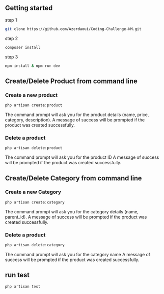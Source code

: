 
## Getting started
step 1
```sh
git clone https://github.com/Azerdaoui/Coding-Challenge-NM.git
```
step 2
```sh
composer install
```
step 3
```sh
npm install & npm run dev
```

## Create/Delete Product from command line

### Create a new product
```sh
php artisan create:product 
```
The command prompt will ask you for the product details (name, price, category, description).
A message of success will be prompted if the product was created successfully.

### Delete a product
```sh
php artisan delete:product 
```
The command prompt will ask you for the product ID
A message of success will be prompted if the product was created successfully.

## Create/Delete Category from command line

### Create a new Category
```sh
php artisan create:category
```

The command prompt will ask you for the category details (name, parent_id).
A message of success will be prompted if the product was created successfully.

### Delete a product
```sh
php artisan delete:category 
```
The command prompt will ask you for the category name
A message of success will be prompted if the product was created successfully.

## run test
```sh
php artisan test
```